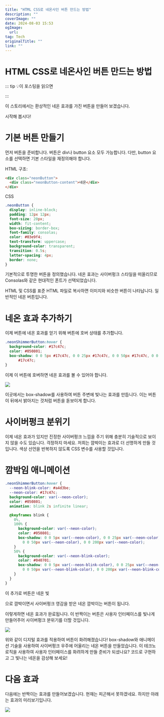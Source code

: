 ```yaml
---
title: "HTML CSS로 네온사인 버튼 만드는 방법"
description: ""
coverImage: ""
date: 2024-08-03 15:53
ogImage: 
  url: 
tag: Tech
originalTitle: ""
link: ""
---
```




# HTML CSS로 네온사인 버튼 만드는 방법

::: tip 💡이 포스팅을 읽으면

:::

이 스토리에서는 환상적인 네온 효과를 가진 버튼을 만들어 보겠습니다.

시작해 봅시다!

# 기본 버튼 만들기

먼저 버튼을 준비합니다. 버튼은 div나 button 요소 모두 가능합니다. 다만, button 요소를 선택하면 기본 스타일을 재정의해야 합니다.

HTML 구조:

```html
<div class="neonButton">
  <div class="neonButton-content">네온</div>
</div>
```

CSS

```css
.neonButton {
  display: inline-block;
  padding: 12px 12px;
  font-size: 20px;
  width: fit-content;
  box-sizing: border-box;
  font-family: consolas;
  color: #03e9f4;
  text-transform: uppercase;
  background-color: transparent;
  transition: 0.5s;
  letter-spacing: 4px;
  border: none;
}
```

기본적으로 투명한 버튼을 정의했습니다. 네온 효과는 사이버펑크 스타일을 떠올리므로 Consolas와 같은 현대적인 폰트가 선택되었습니다.

HTML 및 CSS를 표준 HTML 파일로 복사하면 이미지와 비슷한 버튼이 나타납니다. 일반적인 네온 버튼입니다.

<div class="content-ad"></div>

# 네온 효과 추가하기

이제 버튼에 네온 효과를 얻기 위해 버튼에 호버 상태를 추가합니다.

```css
.neonShimmerButton:hover {
  background-color: #17c47c;
  color: #050801;
  box-shadow: 0 0 5px #17c47c, 0 0 25px #17c47c, 0 0 50px #17c47c, 0 0 200px
      #17c47c;
}
```

이제 이 버튼에 호버하면 네온 효과를 볼 수 있어야 합니다.

<img src="/assets/img/Fantastic-CSS-effects-—-button-—-Neon-Button-using-box-shadow_0.png" />

<div class="content-ad"></div>

이곳에서는 box-shadow를 사용하여 버튼 주변에 빛나는 효과를 만듭니다. 이는 버튼이 뒤에서 밝아지는 것처럼 버튼을 돋보이게 합니다.

# 사이버펑크 분위기

이제 네온 효과가 있지만 진정한 사이버펑크 느낌을 주기 위해 충분히 기술적으로 보이지 않을 수도 있습니다. 걱정하지 마세요. 저희는 깜박이는 효과로 더 선명하게 만들 것입니다. 색상 선언을 반복하지 않도록 CSS 변수를 사용할 것입니다.

# 깜박임 애니메이션

```css
.neonShimmerButton:hover {
  --neon-blink-color: #a4d3be;
  --neon-color: #17c47c;
  background-color: var(--neon-color);
  color: #050801;
  animation: blink 2s infinite linear;

  @keyframes blink {
    0%,
    100% {
      background-color: var(--neon-color);
      color: #050801;
      box-shadow: 0 0 5px var(--neon-color), 0 0 25px var(--neon-color),
        0 0 50px var(--neon-color), 0 0 200px var(--neon-color);
    }
    50% {
      background-color: var(--neon-blink-color);
      color: #040701;
      box-shadow: 0 0 5px var(--neon-blink-color), 0 0 25px var(--neon-blink-color),
        0 0 50px var(--neon-blink-color), 0 0 200px var(--neon-blink-color);
    }
  }
}
```

<div class="content-ad"></div>

이 추가로 버튼은 네온 빛

으로 깜박이면서 사이버펑크 영감을 받은 네온 깜박이는 버튼이 됩니다.

이렇게하면 네온 효과가 완료됩니다. 이 반짝이는 버튼은 사용자 인터페이스를 빛나게 만들어주어 사이버펑크 분위기를 더할 것입니다.

<img src="https://miro.medium.com/v2/resize:fit:720/1*RdRxyTBsPNWlVZByWxnAlg.gif" />

위와 같이 디지털 효과를 적용하여 버튼이 화려해졌습니다! box-shadow와 애니메이션 기술을 사용하여 사이버펑크 우주에 어울리는 네온 버튼을 만들었습니다. 이 테크노 로직을 사용하여 사용자 인터페이스를 화려하게 만들 준비가 되셨나요? 코드로 구현하고 그 빛나는 네온을 감상해 보세요!

# 다음 효과

다음에는 반짝이는 효과를 만들어보겠습니다. 현재는 피곤해서 못하겠네요. 하지만 아래는 효과의 미리보기입니다.

<img src="https://miro.medium.com/v2/resize:fit:720/1*_U1vXNBCjLXam7uGlfhdwA.gif" />
